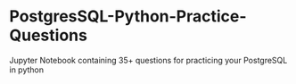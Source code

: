 # PostgresSQL-Python-Practice-Questions
Jupyter Notebook containing 35+ questions for practicing your PostgreSQL in python
